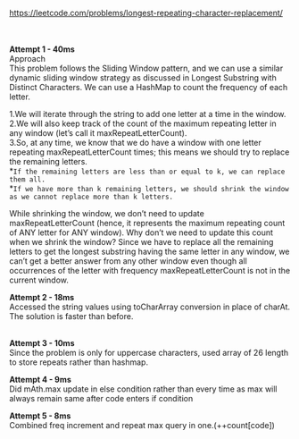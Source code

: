 https://leetcode.com/problems/longest-repeating-character-replacement/
<br />
<br />
<br />

**Attempt 1 - 40ms**<br />
Approach <br />
This problem follows the Sliding Window pattern, and we can use a similar dynamic sliding window strategy as discussed in Longest Substring with Distinct Characters. We can use a HashMap to count the frequency of each letter.<br />

1.We will iterate through the string to add one letter at a time in the window.<br />
2.We will also keep track of the count of the maximum repeating letter in any window (let’s call it maxRepeatLetterCount).<br />
3.So, at any time, we know that we do have a window with one letter repeating maxRepeatLetterCount times; this means we should try to replace the remaining letters.<br />
      *``If the remaining letters are less than or equal to k, we can replace them all.``<br />
      *``If we have more than k remaining letters, we should shrink the window as we cannot replace more than k letters.``<br />

While shrinking the window, we don’t need to update maxRepeatLetterCount (hence, it represents the maximum repeating count of ANY letter for ANY window). Why don’t we need to update this count when we shrink the window? Since we have to replace all the remaining letters to get the longest substring having the same letter in any window, we can’t get a better answer from any other window even though all occurrences of the letter with frequency maxRepeatLetterCount is not in the current window.<br />

**Attempt 2 - 18ms**<br />
Accessed the string values using toCharArray conversion in place of charAt. The solution is faster than before.<br />
<br />

**Attempt 3 - 10ms**<br />
Since the problem is only for uppercase characters, used array of 26 length to store repeats rather than hashmap.<br />


**Attempt 4 - 9ms**<br />
Did mAth.max update in else condition rather than every time as max will always remain same after code enters if condition<br />


**Attempt 5 - 8ms**<br />
Combined freq increment and repeat max query in one.(++count[code])<br />
